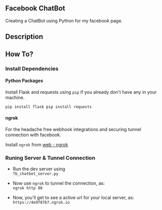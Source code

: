 ## Facebook ChatBot

Creating a ChatBot using Python for my facebook page.

## Description



## How To?

### Install Dependencies 

#### Python Packages

Install Flask and requests using `pip` if you already don't have any in your machine.

`pip install flask
pip install requests`

#### ngrok

For the headache free webhook integrations and securing tunnel connection with facebook.

Install `ngrok` from [web - ngrok](https://ngrok.com/)

### Runing Server & Tunnel Connection

- Run the dev server using    
`fb_chatbot_server.py`

- Now use `ngrok` to tunnel the connection, as:   
`ngrok http 80`

- Now, you'll get to see a active url for your local server, as:    
`https://4e9f87b7.ngrok.io`

